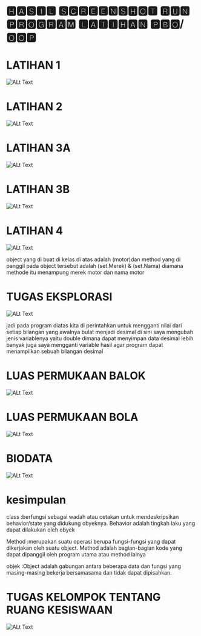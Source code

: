 # 🅷🅰🆂🅸🅻 🆂🅲🆁🅴🅴🅽🆂🅷🅾🆃 🆁🆄🅽 🅿🆁🅾🅶🆁🅰🅼 🅻🅰🆃🅸🅷🅰🅽 🅿🅱🅾/🅾🅾🅿



# LATIHAN 1


![ALt Text](https://github.com/rendiwibawa/TUGAS-PBO/blob/master/LATIHAN1.PNG)



# LATIHAN 2


![ALt Text](https://github.com/rendiwibawa/TUGAS-PBO/blob/master/LATIHAN2.PNG)



# LATIHAN 3A


![ALt Text](https://github.com/rendiwibawa/TUGAS-PBO/blob/master/LATIHAN3.PNG)



# LATIHAN 3B



![ALt Text](https://github.com/rendiwibawa/TUGAS-PBO/blob/master/LATIHAN4.PNG)



# LATIHAN 4



![ALt Text](https://github.com/rendiwibawa/TUGAS-PBO/blob/master/LATIHAN5.PNG)




object yang di buat di kelas di atas adalah (motor)dan method yang di panggil pada object tersebut adalah (set.Merek) & (set.Nama)
diamana methode itu menampung merek motor dan nama motor



# TUGAS EKSPLORASI



![ALt Text](https://github.com/rendiwibawa/TUGAS-PBO/blob/master/EKSPLORASI.PNG)



jadi pada program diatas kita di perintahkan untuk mengganti nilai dari setiap bilangan yang awalnya bulat 
menjadi desimal di sini saya mengubah jenis variablenya yaitu double dimana dapat menyimpan data desimal lebih banyak
juga saya mengganti variable hasil agar program dapat menampilkan sebuah bilangan desimal



# LUAS PERMUKAAN BALOK



![ALt Text](https://github.com/rendiwibawa/TUGAS-PBO/blob/master/LUASBALOK.PNG)


# LUAS PERMUKAAN BOLA


![ALt Text](https://github.com/rendiwibawa/TUGAS-PBO/blob/master/LUASBOLA.PNG)



# BIODATA



![ALt Text](https://github.com/rendiwibawa/TUGAS-PBO/blob/master/BIO.PNG)





# kesimpulan
class :berfungsi sebagai wadah atau cetakan untuk mendeskripsikan behavior/state yang didukung obyeknya. Behavior adalah tingkah laku yang dapat dilakukan oleh obyek

Method :merupakan suatu operasi berupa fungsi-fungsi yang dapat dikerjakan oleh suatu object. Method adalah bagian-bagian kode yang dapat dipanggil oleh program utama atau method lainya

objek :Object adalah gabungan antara beberapa data dan fungsi yang masing-masing bekerja bersamasama dan tidak dapat dipisahkan. 




# TUGAS KELOMPOK TENTANG RUANG KESISWAAN




![ALt Text](https://github.com/rendiwibawa/TUGAS-PBO/blob/master/CONTOH%20TUGAS%20KELOMPOK.PNG)

